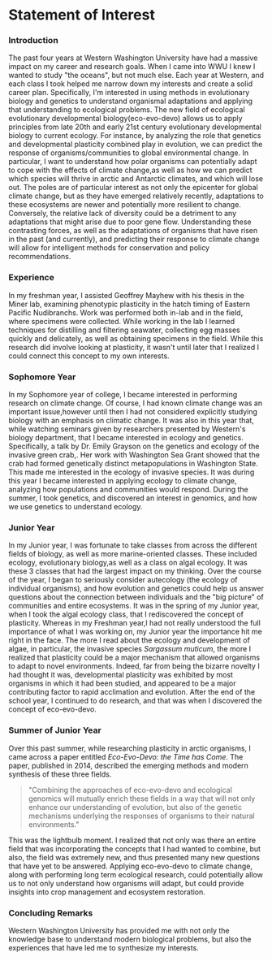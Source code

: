 # Statement of Interest

### Introduction

The past four years at Western Washington University have had a massive impact on my career and research goals. When I came into WWU I knew I wanted to study "the oceans", but not much else. Each year at Western, and each class I took helped me narrow down my interests and create a solid career plan. Specifically, I'm interested in using methods in evolutionary biology and genetics to understand organismal adaptations and applying that understanding to ecological problems. The new field of ecological evolutionary developmental biology(eco-evo-devo) allows us to apply principles from late 20th and early 21st century evolutionary developmental biology to current ecology. For instance, by analyzing the role that genetics and developmental plasticity combined play in evolution, we can predict the response of organisms/communities to global environmental change. In particular, I want to understand how polar organisms can potentially adapt to cope with the effects of climate change,as well as how we can predict which species will thrive in arctic and Antarctic climates, and which will lose out. The poles are of particular interest as not only the epicenter for global climate change, but as they have emerged relatively recently, adaptations to these ecosystems are newer and potentially more resilient to change. Conversely, the relative lack of diversity could be a detriment to any adaptations that might arise due to poor gene flow. Understanding these contrasting forces, as well as the adaptations of organisms that have risen in the past (and currently), and predicting their response to climate change will allow for intelligent methods for conservation and policy recommendations. 

### Experience

In my freshman year, I assisted Geoffrey Mayhew with his thesis in the Miner lab, examining phenotypic plasticity in the hatch timing of Eastern Pacific Nudibranchs. Work was performed both in-lab and in the field, where specimens were collected. While working in the lab I learned techniques for distilling and filtering seawater, collecting egg masses quickly and delicately, as well as obtaining specimens in the field. While this research did involve looking at plasticity, it wasn't until later that I realized I could connect this concept to my own interests. 



### Sophomore Year

In my Sophomore year of college, I became interested in performing research on climate change. Of course, I had known climate change was an important issue,however until then I had not considered explicitly studying biology with an emphasis on climatic change. It was also in this year that, while watching seminars given by researchers presented by Western's biology department, that I became interested in ecology and genetics. Specifically, a talk by Dr. Emily Grayson on the genetics and ecology of the invasive green crab,. Her work with Washington Sea Grant showed that the crab had formed genetically distinct metapopulations in Washington State. This made me interested in the ecology of invasive species. It was during this year I became interested in applying ecology to climate change, analyzing how populations and communities would respond. During the summer, I took genetics, and discovered an interest in genomics, and how we use genetics to understand ecology.



### Junior Year

In my Junior year, I was fortunate to take classes from across the different fields of biology, as well as more marine-oriented classes. These included ecology, evolutionary biology,as well as a class on algal ecology. It was these 3 classes that had the largest impact on my thinking. Over the course of the year, I began to seriously consider autecology (the ecology of individual organisms), and how evolution and genetics could help us answer questions about the connection between individuals and the "big picture" of communities and entire ecosystems. It was in the spring of my Junior year, when I took the algal ecology class, that I rediscovered the concept of plasticity. Whereas in my Freshman year,I had not really understood the full importance of what I was working on, my Junior year the importance hit me right in the face. The more I read about the ecology and development of algae, in particular, the invasive species *Sargassum muticum*, the more I realized that plasticity could be a major mechanism that allowed organisms to adapt to novel environments. Indeed, far from being the bizarre novelty I had thought it was, developmental plasticity was exhibited by most organisms in which it had been studied, and appeared to be a major contributing factor to rapid acclimation and evolution. After the end of the school year, I continued to do research, and that was when I discovered the concept of eco-evo-devo.

### Summer of Junior Year

Over this past summer, while researching plasticity in arctic organisms, I came across a paper entitled *Eco-Evo-Devo: the Time has Come*. The paper, published in 2014, described the emerging methods and modern synthesis of these three fields. 

> "Combining the approaches of eco-evo-devo and ecological genomics will mutually enrich these fields in a way that will not only enhance our understanding of evolution, but also of the genetic mechanisms underlying the responses of organisms to their natural environments." 

This was the lightbulb moment. I realized that not only was there an entire field that was incorporating the concepts that I had wanted to combine, but also, the field was extremely new, and thus presented many new questions that have yet to be answered. Applying eco-evo-devo to climate change, along with performing long term ecological research, could potentially allow us to not only understand how organisms will adapt, but could provide insights into crop management and ecosystem restoration.



### Concluding Remarks

Western Washington University has provided me with not only the knowledge base to understand modern biological problems, but also the experiences that have led me to synthesize my interests. 

